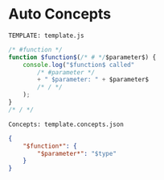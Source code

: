 # Auto Concepts

`TEMPLATE: template.js`

```javascript
/* #function */
function $function$(/* # */$parameter$) {
    console.log("$function$ called"
        /* #parameter */
        + " $parameter: " + $parameter$
        /* / */
    );
}
/* / */
```

`Concepts: template.concepts.json`

```json
{
    "$function*": {
        "$parameter*": "$type"
    }
}
```
